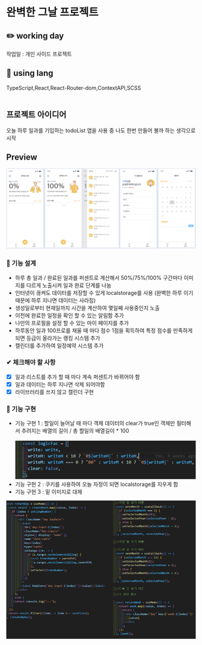 # 완벽한 그날 프로젝트

## ✏️ working day

작업일 : 개인 사이드 프로젝트
<br />

## 📃 using lang

TypeScript,React,React-Router-dom,ContextAPI,SCSS
<br />
<br />

## 프로젝트 아이디어

오늘 하루 일과를 기입하는 todoList 앱을 사용 중 나도 한번 만들어 볼까 하는 생각으로 시작
<br />

## Preview

  <img src="./public/img/preview.jpg" alt="" />

### 📝 기능 설계

- 하루 총 일과 / 완료된 일과를 퍼센트로 계산해서 50%/75%/100% 구간마다 이미지를 다르게 노출시켜 일과 완료 단계를 나눔
- 인터넷이 끊켜도 데이터를 저장할 수 있게 localstorage를 사용 (완벽한 하루 이기 때문에 하루 지나면 데이터는 사라짐)
- 생성일로부터 현재일까지 시간을 계산하여 몇일째 사용중인지 노출
- 이전에 완료한 일정을 확인 할 수 있는 알림함 추가
- 나만의 프로필을 설정 할 수 있는 마이 페이지를 추가
- 하루동안 일과 100프로를 채울 때 마다 점수 1점을 획득하여 특정 점수를 만족하게 되면 등급이 올라가는 랭킹 시스템 추가
- 캘린더를 추가하여 일정예약 시스템 추가

### ✔ 체크해야 할 사항

- [x] 일과 리스트를 추가 할 때 마다 계속 퍼센트가 바뀌어야 함
- [x] 일과 데이터는 하루 지나면 삭제 되어야함
- [x] 라이브러리를 쓰지 않고 캘린더 구현

### 🚀 기능 구현

- 기능 구현 1 : 할일이 늘어날 때 마다 객체 데이터의 clear가 true인 객체만 필터해서 추려지는 배열의 길이 / 총 할일의 배열길이 \* 100
  <br />
  <br />
  <img src="./public/img/initialObject.PNG" alt="" />
- 기능 구현 2 : 쿠키를 사용하여 오늘 자정이 되면 localstorage를 지우게 함
- 기능 구현 3 : 밑 이미지로 대체
<div>
  <img src="./public/img/date.jpg" alt="" />
</div>
